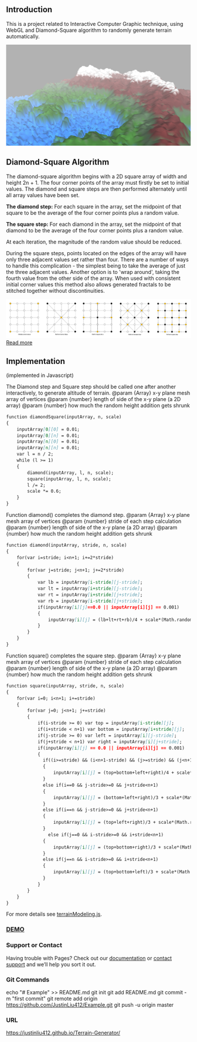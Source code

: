 ## Introduction

This is a project related to Interactive Computer Graphic technique, using WebGL and Diamond-Square algorithm to randomly generate terrain automatically. 

![alt text][logo]

[logo]: images/screen_shot.png "Screenshot of Terrain"

## Diamond-Square Algorithm

The diamond-square algorithm begins with a 2D square array of width and height 2n + 1. The four corner points of the array must firstly be set to initial values. The diamond and square steps are then performed alternately until all array values have been set.

__The diamond step:__ For each square in the array, set the midpoint of that square to be the average of the four corner points plus a random value.

__The square step:__ For each diamond in the array, set the midpoint of that diamond to be the average of the four corner points plus a random value.

At each iteration, the magnitude of the random value should be reduced.

During the square steps, points located on the edges of the array will have only three adjacent values set rather than four. There are a number of ways to handle this complication - the simplest being to take the average of just the three adjacent values. Another option is to 'wrap around', taking the fourth value from the other side of the array. When used with consistent initial corner values this method also allows generated fractals to be stitched together without discontinuities.

![Hello](images/Diamond_Square.png "from Wikipedia")
[Read more](https://en.wikipedia.org/wiki/Diamond-square_algorithm)

## Implementation
(implemented in Javascript)

The Diamond step and Square step should be called one after another interactively, to generate altitude of terrain.
@param {Array} x-y plane mesh array of vertices
@param {number} length of side of the x-y plane (a 2D array)
@param {number} how much the random height addition gets shrunk

```markdown
function diamondSquare(inputArray, n, scale)
{
    inputArray[0][0] = 0.01; 
    inputArray[0][n] = 0.01; 
    inputArray[n][0] = 0.01; 
    inputArray[n][n] = 0.01; 
    var l = n / 2; 
    while (l >= 1)
    {
        diamond(inputArray, l, n, scale); 
        square(inputArray, l, n, scale); 
        l /= 2; 
        scale *= 0.6; 
    }
}
```

Function diamond() completes the diamond step. 
@param {Array} x-y plane mesh array of vertices
@param {number} stride of each step calculation
@param {number} length of side of the x-y plane (a 2D array)
@param {number} how much the random height addition gets shrunk

```markdown
function diamond(inputArray, stride, n, scale)
{
    for(var i=stride; i<n+1; i+=2*stride)
    {
        for(var j=stride; j<n+1; j+=2*stride)
        {
            var lb = inputArray[i-stride][j-stride]; 
            var lt = inputArray[i+stride][j-stride]; 
            var rt = inputArray[i+stride][j+stride]; 
            var rb = inputArray[i-stride][j+stride]; 
            if(inputArray[i][j]==0.0 || inputArray[i][j] == 0.001)
            {
                inputArray[i][j] = (lb+lt+rt+rb)/4 + scale*(Math.random()); 
            }
        }
    }
}
```

Function square() completes the square step. 
@param {Array} x-y plane mesh array of vertices
@param {number} stride of each step calculation
@param {number} length of side of the x-y plane (a 2D array)
@param {number} how much the random height addition gets shrunk
```markdown
function square(inputArray, stride, n, scale) 
{
    for(var i=0; i<n+1; i+=stride)
    {
        for(var j=0; j<n+1; j+=stride)
        {
            if(i-stride >= 0) var top = inputArray[i-stride][j]; 
            if(i+stride < n+1) var bottom = inputArray[i+stride][j]; 
            if(j-stride >= 0) var left = inputArray[i][j-stride]; 
            if(j+stride < n+1) var right = inputArray[i][j+stride]; 
            if(inputArray[i][j] == 0.0 || inputArray[i][j] == 0.001)
            {
              if((i>=stride) && (i<n+1-stride) && (j>=stride) && (j<n+1-stride)) 
              {
                  inputArray[i][j] = (top+bottom+left+right)/4 + scale*(Math.random()); 
              }
              else if(i==0 && j-stride>=0 && j+stride<n+1) 
              {
                  inputArray[i][j] = (bottom+left+right)/3 + scale*(Math.random()); 
              }
              else if(i==n && j-stride>=0 && j+stride<n+1)
              {
                  inputArray[i][j] = (top+left+right)/3 + scale*(Math.random());
              }
                else if(j==0 && i-stride>=0 && i+stride<n+1)
              {
                  inputArray[i][j] = (top+bottom+right)/3 + scale*(Math.random());
              }
              else if(j==n && i-stride>=0 && i+stride<n+1)
              {
                  inputArray[i][j] = (top+bottom+left)/3 + scale*(Math.random()); 
              }
            }
        }
    }
}
```

For more details see [terrainModeling.js](https://github.com/JustinLiu412/Terrain-Generator/blob/master/terrainModeling.js).

### [DEMO](Flight.html)

### Support or Contact

Having trouble with Pages? Check out our [documentation](https://help.github.com/categories/github-pages-basics/) or [contact support](https://github.com/contact) and we’ll help you sort it out.

### Git Commands
echo "# Example" >> README.md
git init
git add README.md
git commit -m "first commit"
git remote add origin https://github.com/JustinLiu412/Example.git
git push -u origin master

### URL
https://justinliu412.github.io/Terrain-Generator/
